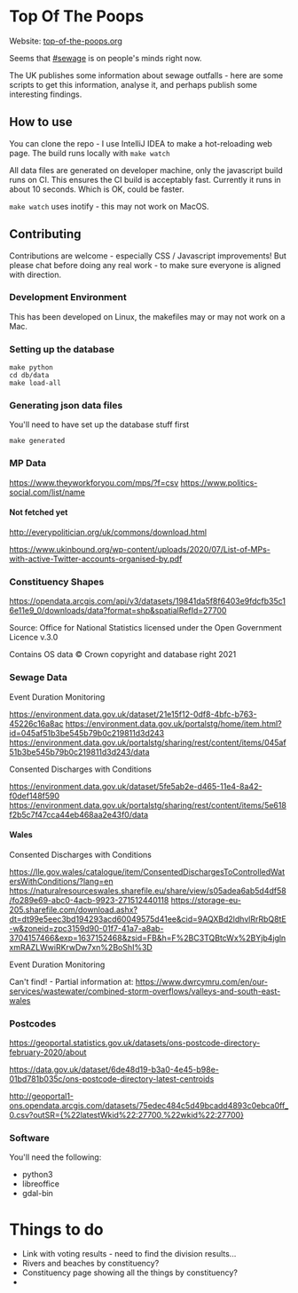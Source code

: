 

# Top Of The Poops

Website: [top-of-the-poops.org](https://top-of-the-poops.org)

Seems that [#sewage](https://twitter.com/search?q=%23sewage) is on people's minds right now.

The UK publishes some information about sewage outfalls - here are some scripts to get this information, analyse it, and
perhaps publish some interesting findings.

## How to use

You can clone the repo - I use IntelliJ IDEA to make a hot-reloading web page. 
The build runs locally with `make watch`

All data files are generated on developer machine, only the javascript build runs on CI. This ensures the CI build is acceptably fast.
Currently it runs in about 10 seconds. Which is OK, could be faster.

`make watch` uses inotify - this may not work on MacOS.

## Contributing

Contributions are welcome - especially CSS / Javascript improvements! But please chat before doing any real work - to make sure everyone is aligned with direction. 

### Development Environment

This has been developed on Linux, the makefiles may or may not work on a Mac.

### Setting up the database

```shell
make python
cd db/data
make load-all
```

### Generating json data files

You'll need to have set up the database stuff first

```shell
make generated
```

### MP Data 

https://www.theyworkforyou.com/mps/?f=csv
https://www.politics-social.com/list/name

#### Not fetched yet

http://everypolitician.org/uk/commons/download.html

https://www.ukinbound.org/wp-content/uploads/2020/07/List-of-MPs-with-active-Twitter-accounts-organised-by.pdf


### Constituency Shapes

https://opendata.arcgis.com/api/v3/datasets/19841da5f8f6403e9fdcfb35c16e11e9_0/downloads/data?format=shp&spatialRefId=27700

Source: Office for National Statistics licensed under the Open Government Licence v.3.0 

Contains OS data © Crown copyright and database right 2021

### Sewage Data

Event Duration Monitoring

https://environment.data.gov.uk/dataset/21e15f12-0df8-4bfc-b763-45226c16a8ac
https://environment.data.gov.uk/portalstg/home/item.html?id=045af51b3be545b79b0c219811d3d243
https://environment.data.gov.uk/portalstg/sharing/rest/content/items/045af51b3be545b79b0c219811d3d243/data

Consented Discharges with Conditions

https://environment.data.gov.uk/dataset/5fe5ab2e-d465-11e4-8a42-f0def148f590
https://environment.data.gov.uk/portalstg/sharing/rest/content/items/5e618f2b5c7f47cca44eb468aa2e43f0/data

#### Wales
Consented Discharges with Conditions

https://lle.gov.wales/catalogue/item/ConsentedDischargesToControlledWatersWithConditions/?lang=en
https://naturalresourceswales.sharefile.eu/share/view/s05adea6ab5d4df58/fo289e69-abc0-4acb-9923-271512440118
https://storage-eu-205.sharefile.com/download.ashx?dt=dt99e5eec3bd194293acd60049575d41ee&cid=9AQXBd2ldhvlRrRbQ8tE-w&zoneid=zpc3159d90-01f7-41a7-a8ab-3704157466&exp=1637152468&zsid=FB&h=F%2BC3TQBtcWx%2BYjb4jglnxmRAZLWwiRKrwDw7xn%2BoShI%3D


Event Duration Monitoring

Can't find! - Partial information at: https://www.dwrcymru.com/en/our-services/wastewater/combined-storm-overflows/valleys-and-south-east-wales


### Postcodes

https://geoportal.statistics.gov.uk/datasets/ons-postcode-directory-february-2020/about

https://data.gov.uk/dataset/6de48d19-b3a0-4e45-b98e-01bd781b035c/ons-postcode-directory-latest-centroids

http://geoportal1-ons.opendata.arcgis.com/datasets/75edec484c5d49bcadd4893c0ebca0ff_0.csv?outSR={%22latestWkid%22:27700,%22wkid%22:27700}

### Software

You'll need the following:

- python3
- libreoffice
- gdal-bin

# Things to do

- Link with voting results - need to find the division results...
- Rivers and beaches by constituency?
- Constituency page showing all the things by constituency?
- 